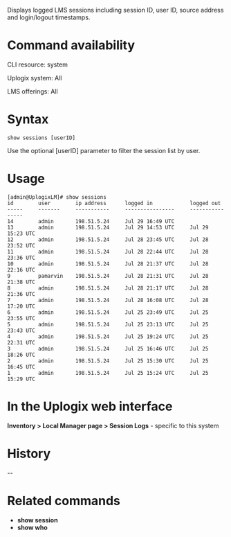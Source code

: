 <!-- 5.4 -->

Displays logged LMS sessions including session ID, user ID, source address and login/logout timestamps.

# Command availability 

CLI resource: system

Uplogix system: All

LMS offerings: All

# Syntax 

```
show sessions [userID]
```

Use the optional [userID] parameter to filter the session list by user.

# Usage 

```
[admin@UplogixLM]# show sessions
id        user        ip address      logged in            logged out
-----     -------     -----------     ----------------     ----------------
14        admin       198.51.5.24     Jul 29 16:49 UTC
13        admin       198.51.5.24     Jul 29 14:53 UTC     Jul 29 15:23 UTC
12        admin       198.51.5.24     Jul 28 23:45 UTC     Jul 28 23:52 UTC
11        admin       198.51.5.24     Jul 28 22:44 UTC     Jul 28 23:36 UTC
10        admin       198.51.5.24     Jul 28 21:37 UTC     Jul 28 22:16 UTC
9         pamarvin    198.51.5.24     Jul 28 21:31 UTC     Jul 28 21:38 UTC
8         admin       198.51.5.24     Jul 28 21:17 UTC     Jul 28 21:36 UTC
7         admin       198.51.5.24     Jul 28 16:08 UTC     Jul 28 17:20 UTC
6         admin       198.51.5.24     Jul 25 23:49 UTC     Jul 25 23:55 UTC
5         admin       198.51.5.24     Jul 25 23:13 UTC     Jul 25 23:43 UTC
4         admin       198.51.5.24     Jul 25 19:24 UTC     Jul 25 22:31 UTC
3         admin       198.51.5.24     Jul 25 16:46 UTC     Jul 25 18:26 UTC
2         admin       198.51.5.24     Jul 25 15:30 UTC     Jul 25 16:45 UTC
1         admin       198.51.5.24     Jul 25 15:24 UTC     Jul 25 15:29 UTC
```

# In the Uplogix web interface

**Inventory > Local Manager page > Session Logs** - specific to this 
system

# History 
--
# Related commands 

- **show session**
- **show who**
